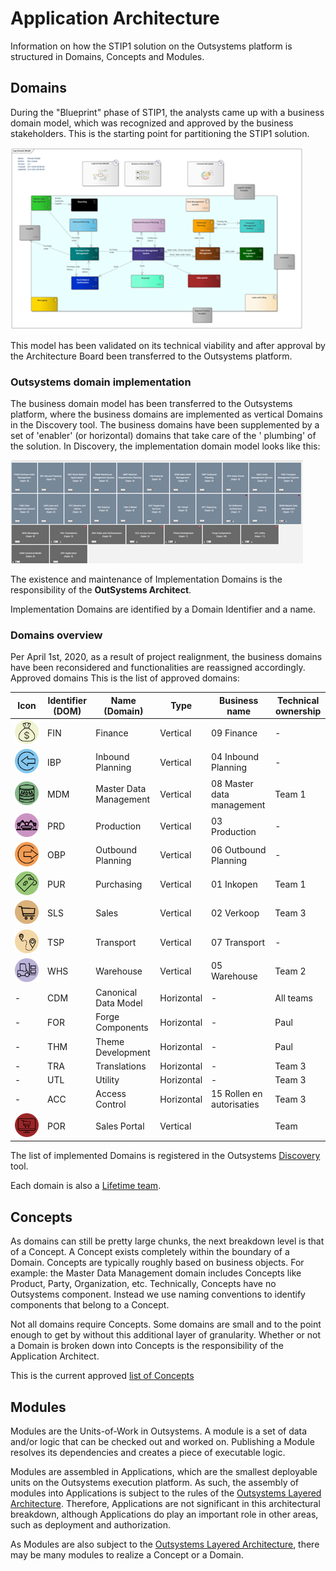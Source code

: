 
# Application Architecture

Information on how the STIP1 solution on the Outsystems platform is
structured in Domains, Concepts and Modules.

## Domains

During the "Blueprint" phase of STIP1, the analysts came up with a
business domain model, which was recognized and approved by the business
stakeholders. This is the starting point for partitioning the STIP1
solution.

![Blueprint business domains](..\img\Blauwdruk-business-domains.png)

This model has been validated on its technical viability and after
approval by the Architecture Board been transferred to the Outsystems
platform.

### Outsystems domain implementation

The business domain model has been transferred to the Outsystems
platform, where the business domains are implemented as vertical Domains
in the Discovery tool. The business domains have been supplemented by a
set of 'enabler' (or horizontal) domains that take care of the \'
plumbing\' of the solution. In Discovery, the implementation domain
model looks like this:

![OutSystems Domains](..\img\OutSystemsDomains.png)

The existence and maintenance of Implementation Domains is the
responsibility of the **OutSystems Architect**.

Implementation Domains are identified by a Domain Identifier and a name.

### Domains overview

Per April 1st, 2020, as a result of project realignment, the business domains have been reconsidered and functionalities are reassigned accordingly.
Approved domains
This is the list of approved domains:

Icon | Identifier (DOM) | Name (Domain) | Type | Business name | Technical ownership
-----|------------------|---------------|------|-----|---
![Finance logo](..\img\Finance.png) | FIN | Finance | Vertical | 09 Finance | -
![InboundPlanning logo](..\img\InboundPlanning.png) | IBP | Inbound Planning | Vertical | 04 Inbound Planning | -
![MDM Logo](..\img\MasterDataManagement.png) | MDM | Master Data Management | Vertical | 08 Master data management | Team 1
![PRD Logo](..\img\Production.png) | PRD | Production | Vertical | 03 Production | -
![OPB](..\img\OutBoundPlanning.png) | OBP | Outbound Planning | Vertical | 06 Outbound Planning | -
![PUR](..\img\Purchasing.png) | PUR | Purchasing | Vertical | 01 Inkopen | Team 1
![SLS](..\img\Sales.png) | SLS | Sales | Vertical | 02 Verkoop | Team 3
![TSP](..\img\TransportPlanning.png) | TSP | Transport | Vertical | 07 Transport | -
![WHS](..\img\Warehouse.png) | WHS | Warehouse | Vertical | 05 Warehouse | Team 2
\- | CDM | Canonical Data Model | Horizontal | - | All teams
\- | FOR | Forge Components | Horizontal | - | Paul
\- | THM | Theme Development | Horizontal | - | Paul
\- | TRA | Translations | Horizontal | - | Team 3
\- | UTL | Utility | Horizontal | - | Team 3
\- | ACC | Access Control | Horizontal | 15 Rollen en autorisaties | Team 3
![SPO](..\img\SalesPortal.png) | POR | Sales Portal | Vertical | | Team

The list of implemented Domains is registered in the Outsystems [Discovery](https://gssb-dev.outsystemsenterprise.com/discovery/Domains.aspx) tool.

Each domain is also a [Lifetime team](https://gssb-lt.outsystemsenterprise.com/lifetime/Teams_List.aspx).

## Concepts

As domains can still be pretty large chunks, the next breakdown level is
that of a Concept. A Concept exists completely within the boundary of a
Domain. Concepts are typically roughly based on business objects. For
example: the Master Data Management domain includes Concepts like
Product, Party, Organization, etc. Technically, Concepts have no
Outsystems component. Instead we use naming conventions to identify
components that belong to a Concept.

Not all domains require Concepts. Some domains are small and to the
point enough to get by without this additional layer of granularity.
Whether or not a Domain is broken down into Concepts is the
responsibility of the Application Architect.

This is the current approved [list of Concepts](todo/List+of+Concepts)

## Modules

Modules are the Units-of-Work in Outsystems. A module is a set of data
and/or logic that can be checked out and worked on. Publishing a Module
resolves its dependencies and creates a piece of executable logic.

Modules are assembled in Applications, which are the smallest deployable
units on the Outsystems execution platform. As such, the assembly of
modules into Applications is subject to the rules of the [Outsystems
Layered
Architecture](https://success.outsystems.com/Support/Enterprise_Customers/Maintenance_and_Operations/Designing_the_Architecture_of_Your_OutSystems_Applications/The_Architecture_Canvas).
Therefore, Applications are not significant in this architectural
breakdown, although Applications do play an important role in other
areas, such as deployment and authorization.

As Modules are also subject to the [Outsystems Layered
Architecture](https://success.outsystems.com/Support/Enterprise_Customers/Maintenance_and_Operations/Designing_the_Architecture_of_Your_OutSystems_Applications/The_Architecture_Canvas),
there may be many modules to realize a Concept or a Domain.
